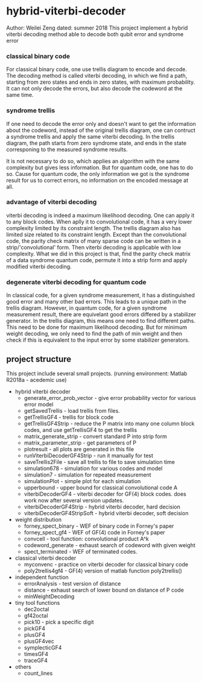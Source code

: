 # hybrid-viterbi-decoder
Author: Weilei Zeng  dated: summer 2018
This  project implement a hybrid viterbi decoding method able to decode both qubit error and syndrome error
### classical binary code
For classical binary code, one use trellis diagram to encode and decode. The decoding method is called viterbi decoding, in which we find a path, starting from zero states and ends in zero states, with maximum probability. It can not only decode the errors, but also decode the codeword at the same time.
### syndrome trellis
If one need to decode the error only and doesn't want to get the information about the codeword, instead of the original trellis diagram, one can contruct a syndrome trellis and apply the same viterbi decoding. In the trellis diagram, the path starts from zero syndrome state, and ends in the state corresponing to the measured syndrome results. 

It is not necessary to do so, which applies an algorithm with the same complexity but gives less information. But for quantum code, one has to do so. Cause for quantum code, the only information we got is the syndrome result for us to correct errors, no information on the encoded message at all. 
### advantage of viterbi decoding
viterbi decoding is indeed a maximum likelihood decoding. One can apply it to any block codes. When aplly it to convolutional code, it has a very lower complexity limited by its constraint length. The trellis diagram also has limited size related to its constraint length. Except than the convolutional code, the parity check matrix of many sparse code can be written in a strip/'convolutional' form. Then viterbi decoding is applicable with low complexity. What we did in this project is that, find the parity check matrix of a data syndrome quantum code, permute it into a strip form and apply modified viterbi decoding.
### degenerate viterbi decoding for quantum code
In classical code, for a given syndrome measurement, it has a distinguished good error and many other bad errors. This leads to a unique path in the trellis diagram. However, in quantum code, for a given syndrome measurement result, there are equivelant good errors differed by a stabilizer generator. In the trellis diagram, this means one need to find different paths. This need to be done for maximum likelihood decoding. But for minimum weight decoding, we only need to find the path of min weight and then check if this is equivalent to the input error by some stabilizer generators.
## project structure
This project include several small projects. (running environment: Matlab R2018a - acedemic use)
  * hybrid viterbi decoder
    * generate_error_prob_vector - give error probability vector for various error model
    * getSavedTrellis            - load trellis from files.
    * getTrellisGF4              - trellis for block code
    * getTrellisGF4Strip         - reduce the P matrix into many one column block codes, and use getTrellisGF4 to get the trellis
    * matrix_generate_strip      - convert standard P into strip form
    * matrix_parameter_strip     - get parameters of P
    * plotresult                 - all plots are generated in this file
    * runViterbiDecoderGF4Strip  - run it manually for test
    * saveTrellis2File           - save all trellis to file to save simulation time
    * simulation678              - simulation for various codes and model
    * simulation7                - simulation for repeated measurement
    * simulationPlot             - simple plot for each simulation
    * upperbound                 - upper bound for classical convolutional code A
    * viterbiDecoderGF4          - viterbi decoder for GF(4) block codes. does work now after several version updates.
    * viterbiDecoderGF4Strip     - hybrid viterbi decoder, hard decision
    * viterbiDecoderGF4StripSoft - hybrid viterbi decoder, soft decision
  * weight distribution
    * forney_spect_binary        - WEF of binary code in Forney's paper
    * forney_spect_gf4           - WEF of GF(4) code in Forney's paper
    * convcell                   - tool function: convolutional product A^k
    * codeword_generate          - exhaust search of codeword with given weight
    * spect_terminated           - WEF of terminated codes.
  * classical viterbi decoder
    * myconvenc                  - practice on viterbi decoder for classical binary code
    * poly2trellis4gf4           - GF(4) version of matlab function poly2trellis()
  * independent function
    * errorAnalysis              - test version of distance
    * distance                   - exhaust search of lower bound on distance of P code
    * minWeightDecoding
  * tiny tool functions
    * dec2octal
    * gf42octal
    * pick10                     - pick a specific digit
    * pickGF4
    * plusGF4
    * plusGF4vec
    * symplecticGF4
    * timesGF4
    * traceGF4
  * others
     * count_lines  
  
